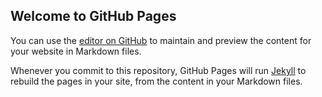 ## Welcome to GitHub Pages

You can use the [editor on GitHub](https://github.com/anarsamadov/anarsamadov.github.io/edit/master/index.md) to maintain and preview the content for your website in Markdown files.

Whenever you commit to this repository, GitHub Pages will run [Jekyll](https://jekyllrb.com/) to rebuild the pages in your site, from the content in your Markdown files.
